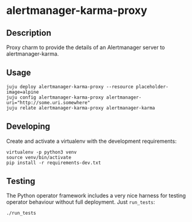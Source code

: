 # alertmanager-karma-proxy

## Description

Proxy charm to provide the details of an Alertmanager server to
alertmanager-karma.

## Usage

```
juju deploy alertmanager-karma-proxy --resource placeholder-image=alpine
juju config alertmanager-karma-proxy alertmanager-uri="http://some.uri.somewhere"
juju relate alertmanager-karma-proxy alertmanager-karma
```

## Developing

Create and activate a virtualenv with the development requirements:

    virtualenv -p python3 venv
    source venv/bin/activate
    pip install -r requirements-dev.txt

## Testing

The Python operator framework includes a very nice harness for testing
operator behaviour without full deployment. Just `run_tests`:

    ./run_tests
